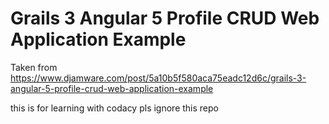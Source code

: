 # Grails 3 Angular 5 Profile CRUD Web Application Example

Taken from
https://www.djamware.com/post/5a10b5f580aca75eadc12d6c/grails-3-angular-5-profile-crud-web-application-example

this is for learning with codacy pls ignore this repo
